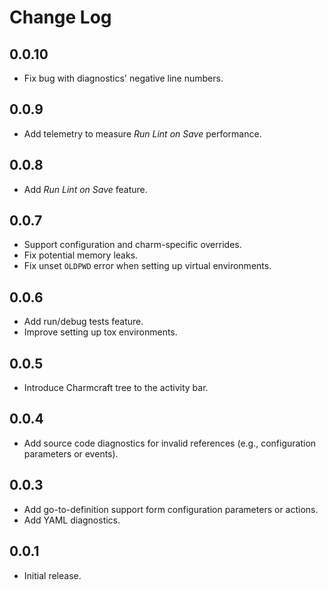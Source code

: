 # Change Log

## 0.0.10

- Fix bug with diagnostics' negative line numbers.

## 0.0.9

- Add telemetry to measure *Run Lint on Save* performance.

## 0.0.8

- Add *Run Lint on Save* feature.

## 0.0.7

- Support configuration and charm-specific overrides.
- Fix potential memory leaks.
- Fix unset `OLDPWD` error when setting up virtual environments.

## 0.0.6

- Add run/debug tests feature.
- Improve setting up tox environments.

## 0.0.5

- Introduce Charmcraft tree to the activity bar.

## 0.0.4

- Add source code diagnostics for invalid references (e.g., configuration parameters or events).

## 0.0.3

- Add go-to-definition support form configuration parameters or actions.
- Add YAML diagnostics.

## 0.0.1

- Initial release.
